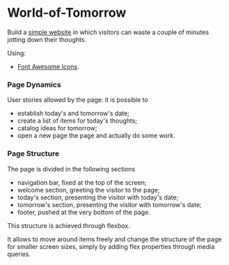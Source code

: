 # World-of-Tomorrow

Build a [simple website](https://codepen.io/borntofrappe/full/xYdoro/) in which visitors can waste a couple of minutes jotting down their thoughts. 

Using:
- [Font Awesome Icons](https://fontawesome.com/v4.7.0/).

### Page Dynamics

User stories allowed by the page: it is possible to 

- establish today's and tomorrow's date;
- create a list of items for today's thoughts;
- catalog ideas for tomorrow;
- open a new page the page and actually do some work.

### Page Structure

The page is divided in the following sections

- navigation bar, fixed at the top of the screen;
- welcome section, greeting the visitor to the page;
- today's section, presenting the visitor with today's date;
- tomorrow's section, presenting the visitor with tomorrow's date;
- footer, pushed at the very bottom of the page.

This structure is achieved through flexbox. 

It allows to move around items freely and change the structure of the page for smaller screen sizes, 
simply by adding flex properties through media queries.


